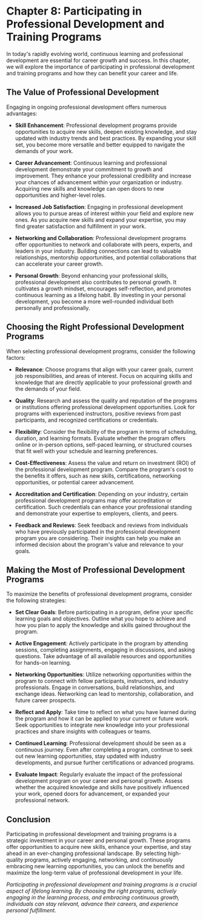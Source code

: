 Chapter 8: Participating in Professional Development and Training Programs
==========================================================================

In today's rapidly evolving world, continuous learning and professional development are essential for career growth and success. In this chapter, we will explore the importance of participating in professional development and training programs and how they can benefit your career and life.

The Value of Professional Development
-------------------------------------

Engaging in ongoing professional development offers numerous advantages:

* **Skill Enhancement**: Professional development programs provide opportunities to acquire new skills, deepen existing knowledge, and stay updated with industry trends and best practices. By expanding your skill set, you become more versatile and better equipped to navigate the demands of your work.

* **Career Advancement**: Continuous learning and professional development demonstrate your commitment to growth and improvement. They enhance your professional credibility and increase your chances of advancement within your organization or industry. Acquiring new skills and knowledge can open doors to new opportunities and higher-level roles.

* **Increased Job Satisfaction**: Engaging in professional development allows you to pursue areas of interest within your field and explore new ones. As you acquire new skills and expand your expertise, you may find greater satisfaction and fulfillment in your work.

* **Networking and Collaboration**: Professional development programs offer opportunities to network and collaborate with peers, experts, and leaders in your industry. Building connections can lead to valuable relationships, mentorship opportunities, and potential collaborations that can accelerate your career growth.

* **Personal Growth**: Beyond enhancing your professional skills, professional development also contributes to personal growth. It cultivates a growth mindset, encourages self-reflection, and promotes continuous learning as a lifelong habit. By investing in your personal development, you become a more well-rounded individual both personally and professionally.

Choosing the Right Professional Development Programs
----------------------------------------------------

When selecting professional development programs, consider the following factors:

* **Relevance**: Choose programs that align with your career goals, current job responsibilities, and areas of interest. Focus on acquiring skills and knowledge that are directly applicable to your professional growth and the demands of your field.

* **Quality**: Research and assess the quality and reputation of the programs or institutions offering professional development opportunities. Look for programs with experienced instructors, positive reviews from past participants, and recognized certifications or credentials.

* **Flexibility**: Consider the flexibility of the program in terms of scheduling, duration, and learning formats. Evaluate whether the program offers online or in-person options, self-paced learning, or structured courses that fit well with your schedule and learning preferences.

* **Cost-Effectiveness**: Assess the value and return on investment (ROI) of the professional development program. Compare the program's cost to the benefits it offers, such as new skills, certifications, networking opportunities, or potential career advancement.

* **Accreditation and Certification**: Depending on your industry, certain professional development programs may offer accreditation or certification. Such credentials can enhance your professional standing and demonstrate your expertise to employers, clients, and peers.

* **Feedback and Reviews**: Seek feedback and reviews from individuals who have previously participated in the professional development program you are considering. Their insights can help you make an informed decision about the program's value and relevance to your goals.

Making the Most of Professional Development Programs
----------------------------------------------------

To maximize the benefits of professional development programs, consider the following strategies:

* **Set Clear Goals**: Before participating in a program, define your specific learning goals and objectives. Outline what you hope to achieve and how you plan to apply the knowledge and skills gained throughout the program.

* **Active Engagement**: Actively participate in the program by attending sessions, completing assignments, engaging in discussions, and asking questions. Take advantage of all available resources and opportunities for hands-on learning.

* **Networking Opportunities**: Utilize networking opportunities within the program to connect with fellow participants, instructors, and industry professionals. Engage in conversations, build relationships, and exchange ideas. Networking can lead to mentorship, collaboration, and future career prospects.

* **Reflect and Apply**: Take time to reflect on what you have learned during the program and how it can be applied to your current or future work. Seek opportunities to integrate new knowledge into your professional practices and share insights with colleagues or teams.

* **Continued Learning**: Professional development should be seen as a continuous journey. Even after completing a program, continue to seek out new learning opportunities, stay updated with industry developments, and pursue further certifications or advanced programs.

* **Evaluate Impact**: Regularly evaluate the impact of the professional development program on your career and personal growth. Assess whether the acquired knowledge and skills have positively influenced your work, opened doors for advancement, or expanded your professional network.

Conclusion
----------

Participating in professional development and training programs is a strategic investment in your career and personal growth. These programs offer opportunities to acquire new skills, enhance your expertise, and stay ahead in an ever-changing professional landscape. By selecting high-quality programs, actively engaging, networking, and continuously embracing new learning opportunities, you can unlock the benefits and maximize the long-term value of professional development in your life.

*Participating in professional development and training programs is a crucial aspect of lifelong learning. By choosing the right programs, actively engaging in the learning process, and embracing continuous growth, individuals can stay relevant, advance their careers, and experience personal fulfillment.*
